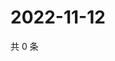 # 2022-11-12

共 0 条

<!-- BEGIN WEIBO -->
<!-- 最后更新时间 Sat Nov 12 2022 21:27:15 GMT+0800 (China Standard Time) -->

<!-- END WEIBO -->
